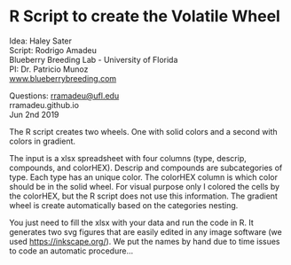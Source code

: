 # R Script to create the Volatile Wheel ##
Idea: Haley Sater  
Script: Rodrigo Amadeu  
Blueberry Breeding Lab - University of Florida  
PI: Dr. Patricio Munoz  
www.blueberrybreeding.com  

Questions: rramadeu@ufl.edu  
rramadeu.github.io  
Jun 2nd 2019  

The R script creates two wheels. One with solid colors and a second with colors in gradient. 

The input is a xlsx spreadsheet with four columns (type, descrip, compounds, and colorHEX). 
Descrip and compounds are subcategories of type. Each type has an unique color.
The colorHEX column is which color should be in the solid wheel. For visual purpose only I colored the cells by the colorHEX, but the R script does not use this information.
The gradient wheel is create automatically based on the categories nesting. 

You just need to fill the xlsx with your data and run the code in R. 
It generates two svg figures that are easily edited in any image software (we used https://inkscape.org/).
We put the names by hand due to time issues to code an automatic procedure...
